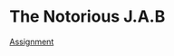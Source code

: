 <h1>The Notorious J.A.B</h1>

<p><a href="/HTML_nonsense/Joseph_Bryant_Online_News_Article.html" target="_blank">Assignment</a></p>
